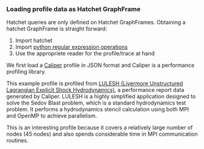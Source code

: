 ### Loading profile data as Hatchet GraphFrame

Hatchet queries are only defined on Hatchet GraphFrames. 
Obtaining a hatchet GraphFrame is straight forward:

1. Import hatchet
2. Import [python regular expression operations](https://docs.python.org/3/library/re.html) 
3. Use the appropriete reader for the profile/trace at hand

We first load a [Caliper](https://github.com/LLNL/Caliper) profile in JSON format and Caliper is a performance profiling library.

This example profile is profiled from [LULESH (Livermore Unstructured Lagrangian Explicit Shock Hydrodynamics)](https://asc.llnl.gov/codes/proxy-apps/lulesh), a performance report data generated by Caliper. LULESH is a highly simplified application designed to solve the Sedov Blast problem, which is a standard hydrodynamics test problem. It performs a hydrodynamics stencil calculation using both MPI and OpenMP to achieve parallelism. 

This is an interesting profile because it covers a relatively large number of nodes (45 nodes) and also spends considerable time in MPI communication routines.